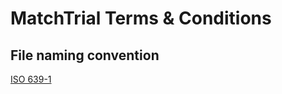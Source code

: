 # MatchTrial Terms & Conditions    

## File naming convention
[ISO 639-1 ](https://en.wikipedia.org/wiki/List_of_ISO_639-1_codes)
